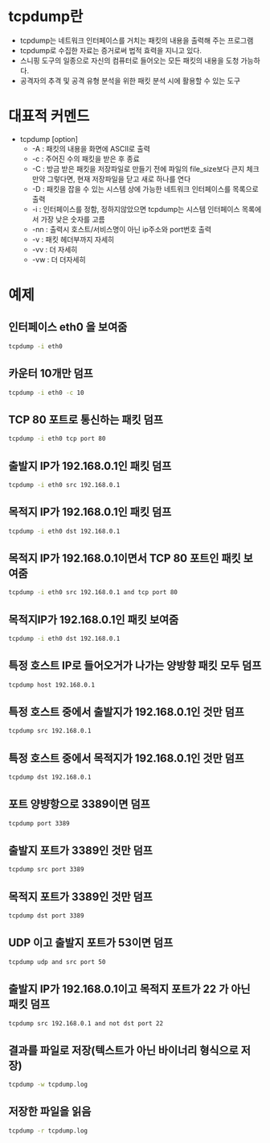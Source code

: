 # tcpdump란

* tcpdump는 네트워크 인터페이스를 거치는 패킷의 내용을 출력해 주는 프로그램
* tcpdump로 수집한 자료는 증거로써 법적 효력을 지니고 있다.
* 스니핑 도구의 일종으로 자신의 컴퓨터로 들어오는 모든 패킷의 내용을 도청 가능하다.
* 공격자의 추격 및 공격 유형 분석을 위한 패킷 분석 시에 활용할 수 있는 도구

# 대표적 커멘드

* tcpdump [option]
    * -A : 패킷의 내용을 화면에 ASCII로 출력
    * -c : 주어진 수의 패킷을 받은 후 종료
    * -C : 방금 받은 패킷을 저장파일로 만들기 전에 파일의 file_size보다 큰지 체크<br/>
    만약 그렇다면, 현재 저장파일을 닫고 새로 하나를 연다
    * -D : 패킷을 잡을 수 있는 시스템 상에 가능한 네트워크 인터페이스를 목록으로 출력
    * -i : 인터페이스를 정함, 정하지않았으면 tcpdump는 시스템 인터페이스 목록에서 가장 낮은 숫자를 고름
    * -nn : 출력시 호스트/서비스명이 아닌 ip주소와 port번호 출력
    * -v : 패킷 헤더부까지 자세히
    * -vv : 더 자세히
    * -vw : 더 더자세히

# 예제

## 인터페이스 eth0 을 보여줌

```bash
tcpdump -i eth0 
```
## 카운터 10개만 덤프

```bash
tcpdump -i eth0 -c 10 
```
## TCP 80 포트로 통신하는 패킷 덤프

```bash
tcpdump -i eth0 tcp port 80 
```
##  출발지 IP가 192.168.0.1인 패킷 덤프

```bash
tcpdump -i eth0 src 192.168.0.1 
```

## 목적지 IP가 192.168.0.1인 패킷 덤프

```bash
tcpdump -i eth0 dst 192.168.0.1 
```

## 목적지 IP가 192.168.0.1이면서 TCP 80 포트인 패킷 보여줌

```bash
tcpdump -i eth0 src 192.168.0.1 and tcp port 80 
```

##  목적지IP가 192.168.0.1인 패킷 보여줌

```bash
tcpdump -i eth0 dst 192.168.0.1 
```

## 특정 호스트 IP로 들어오거가 나가는 양방향 패킷 모두 덤프

```bash
tcpdump host 192.168.0.1 
```

##  특정 호스트 중에서 출발지가 192.168.0.1인 것만 덤프

```bash
tcpdump src 192.168.0.1 
```

## 특정 호스트 중에서 목적지가 192.168.0.1인 것만 덤프

```bash
tcpdump dst 192.168.0.1 
```
## 포트 양뱡항으로 3389이면 덤프
```bash
tcpdump port 3389  
```

## 출발지 포트가 3389인 것만 덤프
```bash
tcpdump src port 3389
```

## 목적지 포트가 3389인 것만 덤프
```bash
tcpdump dst port 3389 
```

## UDP 이고 출발지 포트가 53이면 덤프  
```bash
tcpdump udp and src port 50
```

## 출발지 IP가 192.168.0.1이고 목적지 포트가 22 가 아닌 패킷 덤프
```bash
tcpdump src 192.168.0.1 and not dst port 22 
```

## 결과를 파일로 저장(텍스트가 아닌 바이너리 형식으로 저장)
```bash
tcpdump -w tcpdump.log
```

## 저장한 파일을 읽음
```bash
tcpdump -r tcpdump.log 
```